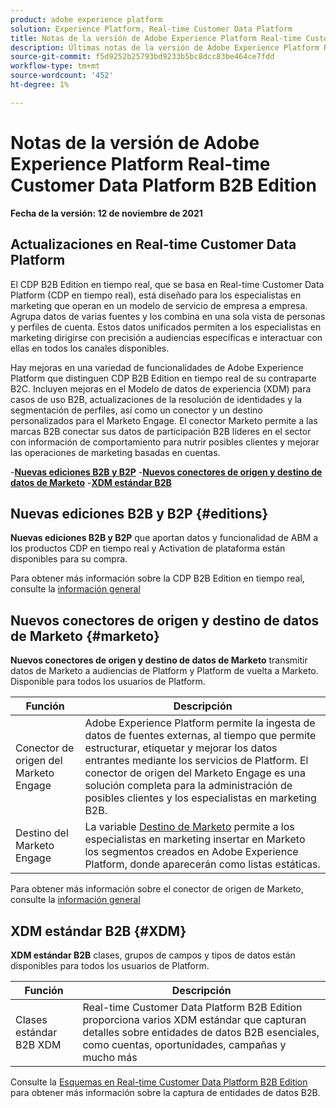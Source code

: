 ```yaml
---
product: adobe experience platform
solution: Experience Platform, Real-time Customer Data Platform
title: Notas de la versión de Adobe Experience Platform Real-time Customer Data Platform B2B Edition
description: Últimas notas de la versión de Adobe Experience Platform Real-time Customer Data Platform B2B Edition.
source-git-commit: f5d9252b25793bd9233b5bc8dcc83be464ce7fdd
workflow-type: tm+mt
source-wordcount: '452'
ht-degree: 1%

---
```


# Notas de la versión de Adobe Experience Platform Real-time Customer Data Platform B2B Edition

**Fecha de la versión: 12 de noviembre de 2021**

## Actualizaciones en Real-time Customer Data Platform

El CDP B2B Edition en tiempo real, que se basa en Real-time Customer Data Platform (CDP en tiempo real), está diseñado para los especialistas en marketing que operan en un modelo de servicio de empresa a empresa. Agrupa datos de varias fuentes y los combina en una sola vista de personas y perfiles de cuenta. Estos datos unificados permiten a los especialistas en marketing dirigirse con precisión a audiencias específicas e interactuar con ellas en todos los canales disponibles.

Hay mejoras en una variedad de funcionalidades de Adobe Experience Platform que distinguen CDP B2B Edition en tiempo real de su contraparte B2C. Incluyen mejoras en el Modelo de datos de experiencia (XDM) para casos de uso B2B, actualizaciones de la resolución de identidades y la segmentación de perfiles, así como un conector y un destino personalizados para el Marketo Engage. El conector Marketo permite a las marcas B2B conectar sus datos de participación B2B líderes en el sector con información de comportamiento para nutrir posibles clientes y mejorar las operaciones de marketing basadas en cuentas.

-[**Nuevas ediciones B2B y B2P**](#editions)
-[**Nuevos conectores de origen y destino de datos de Marketo**](#marketo)
-[**XDM estándar B2B**](#XDM)

## Nuevas ediciones B2B y B2P {#editions}

**Nuevas ediciones B2B y B2P** que aportan datos y funcionalidad de ABM a los productos CDP en tiempo real y Activation de plataforma están disponibles para su compra.

Para obtener más información sobre la CDP B2B Edition en tiempo real, consulte la [información general](./b2b-overview.md)

## Nuevos conectores de origen y destino de datos de Marketo {#marketo}

**Nuevos conectores de origen y destino de datos de Marketo** transmitir datos de Marketo a audiencias de Platform y Platform de vuelta a Marketo. Disponible para todos los usuarios de Platform.

| Función | Descripción |
|---|---|
| Conector de origen del Marketo Engage | Adobe Experience Platform permite la ingesta de datos de fuentes externas, al tiempo que permite estructurar, etiquetar y mejorar los datos entrantes mediante los servicios de Platform. El conector de origen del Marketo Engage es una solución completa para la administración de posibles clientes y los especialistas en marketing B2B. |
| Destino del Marketo Engage | La variable [Destino de Marketo](https://experienceleague.adobe.com/docs/experience-platform/destinations/catalog/adobe/marketo-engage.html) permite a los especialistas en marketing insertar en Marketo los segmentos creados en Adobe Experience Platform, donde aparecerán como listas estáticas. |

Para obtener más información sobre el conector de origen de Marketo, consulte la [información general](../sources/connectors/adobe-applications/marketo/marketo.md)

## XDM estándar B2B {#XDM}

**XDM estándar B2B** clases, grupos de campos y tipos de datos están disponibles para todos los usuarios de Platform.

| Función | Descripción |
|---|---|
| Clases estándar B2B XDM | Real-time Customer Data Platform B2B Edition proporciona varios XDM estándar que capturan detalles sobre entidades de datos B2B esenciales, como cuentas, oportunidades, campañas y mucho más |

Consulte la [Esquemas en Real-time Customer Data Platform B2B Edition](./schemas/b2b.md) para obtener más información sobre la captura de entidades de datos B2B.

